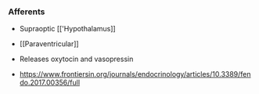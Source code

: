 ### Afferents
- Supraoptic [['Hypothalamus]]
- [[Paraventricular]]

- Releases oxytocin and vasopressin
- https://www.frontiersin.org/journals/endocrinology/articles/10.3389/fendo.2017.00356/full 
